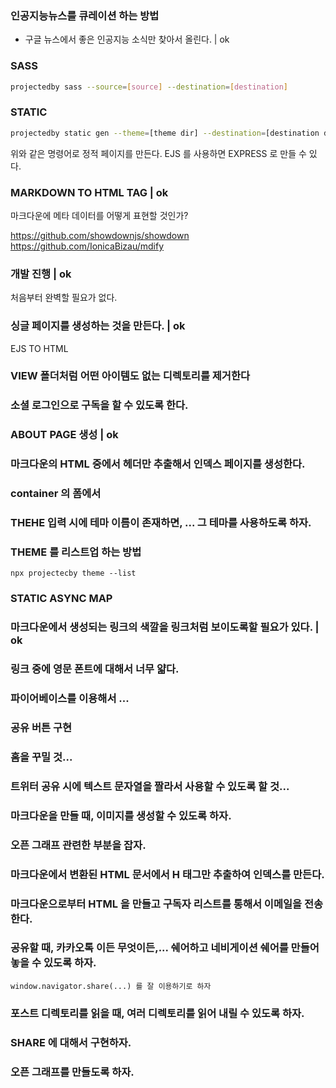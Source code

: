 ### 인공지능뉴스를 큐레이션 하는 방법

- 구글 뉴스에서 좋은 인공지능 소식만 찾아서 올린다. | ok

### SASS

```sh
projectedby sass --source=[source] --destination=[destination]
```

### STATIC

```sh
projectedby static gen --theme=[theme dir] --destination=[destination dir] --posts=[posts dir] --pages=[pages dir]
```

위와 같은 명령어로 정적 페이지를 만든다.
EJS 를 사용하면 EXPRESS 로 만들 수 있다.

### MARKDOWN TO HTML TAG | ok

마크다운에 메타 데이터를 어떻게 표현할 것인가?

https://github.com/showdownjs/showdown
https://github.com/IonicaBizau/mdify

### 개발 진행 | ok

처음부터 완벽할 필요가 없다.

### 싱글 페이지를 생성하는 것을 만든다. | ok

EJS TO HTML

### VIEW 폴더처럼 어떤 아이템도 없는 디렉토리를 제거한다

### 소셜 로그인으로 구독을 할 수 있도록 한다.

### ABOUT PAGE 생성 | ok

### 마크다운의 HTML 중에서 헤더만 추출해서 인덱스 페이지를 생성한다.

### container 의 폼에서 

### THEHE 입력 시에 테마 이름이 존재하면, ... 그 테마를 사용하도록 하자.

### THEME 를 리스트업 하는 방법

```
npx projectecby theme --list
```

### STATIC ASYNC MAP

### 마크다운에서 생성되는 링크의 색깔을 링크처럼 보이도록할 필요가 있다. | ok

### 링크 중에 영문 폰트에 대해서 너무 얇다.

### 파이어베이스를 이용해서 ...

### 공유 버튼 구현

### 홈을 꾸밀 것...

### 트위터 공유 시에 텍스트 문자열을 짤라서 사용할 수 있도록 할 것...

### 마크다운을 만들 때, 이미지를 생성할 수 있도록 하자.

### 오픈 그래프 관련한 부분을 잡자.

### 마크다운에서 변환된 HTML 문서에서 H 태그만 추출하여 인덱스를 만든다.

### 마크다운으로부터 HTML 을 만들고 구독자 리스트를 통해서 이메일을 전송한다.

### 공유할 때, 카카오톡 이든 무엇이든,... 쉐어하고 네비게이션 쉐어를 만들어 놓을 수 있도록 하자.
    
    window.navigator.share(...) 를 잘 이용하기로 하자

### 포스트 디렉토리를 읽을 때, 여러 디렉토리를 읽어 내릴 수 있도록 하자.

### SHARE 에 대해서 구현하자.

### 오픈 그래프를 만들도록 하자.
